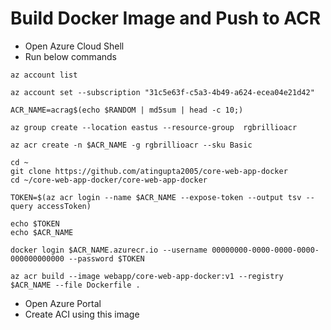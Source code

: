 # Build Docker Image and Push to ACR
- Open Azure Cloud Shell
- Run below commands
```
az account list
```

```
az account set --subscription "31c5e63f-c5a3-4b49-a624-ecea04e21d42"
```

```
ACR_NAME=acrag$(echo $RANDOM | md5sum | head -c 10;)
```

```
az group create --location eastus --resource-group  rgbrillioacr
```

```
az acr create -n $ACR_NAME -g rgbrillioacr --sku Basic
```

```
cd ~
git clone https://github.com/atingupta2005/core-web-app-docker
cd ~/core-web-app-docker/core-web-app-docker
```

```
TOKEN=$(az acr login --name $ACR_NAME --expose-token --output tsv --query accessToken)
```

```
echo $TOKEN
echo $ACR_NAME
```

```
docker login $ACR_NAME.azurecr.io --username 00000000-0000-0000-0000-000000000000 --password $TOKEN
```

```
az acr build --image webapp/core-web-app-docker:v1 --registry $ACR_NAME --file Dockerfile .
```

- Open Azure Portal
- Create ACI using this image
